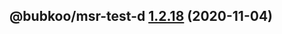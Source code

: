 ## @bubkoo/msr-test-d [1.2.18](https://github.com/bubkoo/monorepo-semantic-release/compare/@bubkoo/msr-test-d@1.2.17...@bubkoo/msr-test-d@1.2.18) (2020-11-04)
